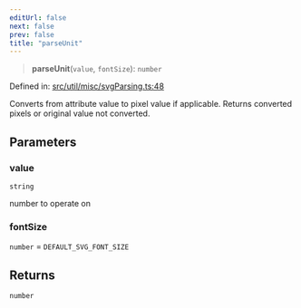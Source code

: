 ```yaml
---
editUrl: false
next: false
prev: false
title: "parseUnit"
---
```


> **parseUnit**(`value`, `fontSize`): `number`

Defined in: [src/util/misc/svgParsing.ts:48](https://github.com/fabricjs/fabric.js/blob/e114448a1bce9b68a3e1bba337bc0c83a35c1aa5/src/util/misc/svgParsing.ts#L48)

Converts from attribute value to pixel value if applicable.
Returns converted pixels or original value not converted.

## Parameters

### value

`string`

number to operate on

### fontSize

`number` = `DEFAULT_SVG_FONT_SIZE`

## Returns

`number`
